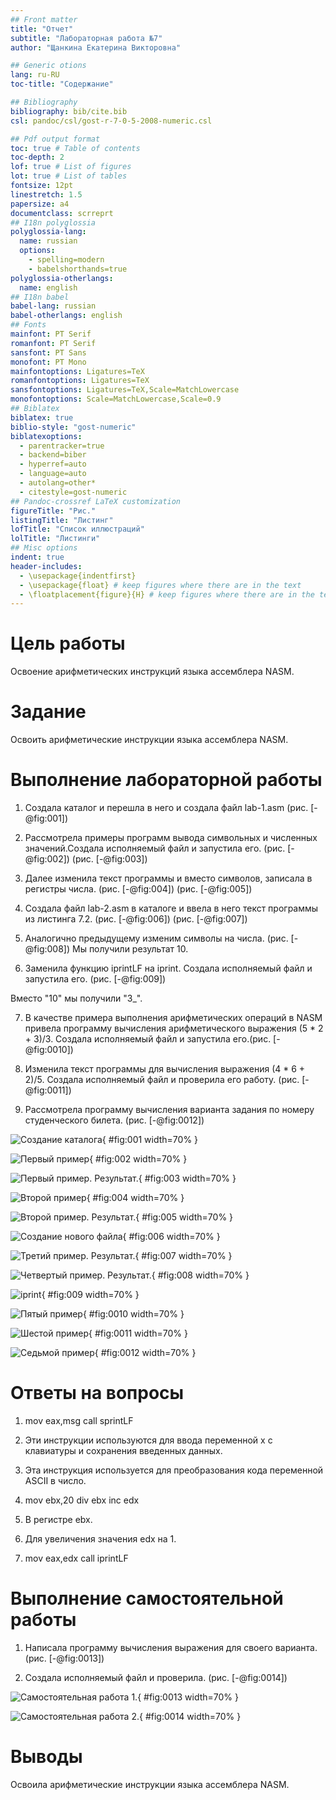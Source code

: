 ```yaml
---
## Front matter
title: "Отчет"
subtitle: "Лабораторная работа №7"
author: "Щанкина Екатерина Викторовна"

## Generic otions
lang: ru-RU
toc-title: "Содержание"

## Bibliography
bibliography: bib/cite.bib
csl: pandoc/csl/gost-r-7-0-5-2008-numeric.csl

## Pdf output format
toc: true # Table of contents
toc-depth: 2
lof: true # List of figures
lot: true # List of tables
fontsize: 12pt
linestretch: 1.5
papersize: a4
documentclass: scrreprt
## I18n polyglossia
polyglossia-lang:
  name: russian
  options:
	- spelling=modern
	- babelshorthands=true
polyglossia-otherlangs:
  name: english
## I18n babel
babel-lang: russian
babel-otherlangs: english
## Fonts
mainfont: PT Serif
romanfont: PT Serif
sansfont: PT Sans
monofont: PT Mono
mainfontoptions: Ligatures=TeX
romanfontoptions: Ligatures=TeX
sansfontoptions: Ligatures=TeX,Scale=MatchLowercase
monofontoptions: Scale=MatchLowercase,Scale=0.9
## Biblatex
biblatex: true
biblio-style: "gost-numeric"
biblatexoptions:
  - parentracker=true
  - backend=biber
  - hyperref=auto
  - language=auto
  - autolang=other*
  - citestyle=gost-numeric
## Pandoc-crossref LaTeX customization
figureTitle: "Рис."
listingTitle: "Листинг"
lofTitle: "Список иллюстраций"
lolTitle: "Листинги"
## Misc options
indent: true
header-includes:
  - \usepackage{indentfirst}
  - \usepackage{float} # keep figures where there are in the text
  - \floatplacement{figure}{H} # keep figures where there are in the text
---
```


# Цель работы

Освоение арифметических инструкций языка ассемблера NASM.

# Задание

Освоить арифметические инструкции языка ассемблера NASM.


# Выполнение лабораторной работы

1. Создала каталог и перешла в него и создала файл lab-1.asm (рис. [-@fig:001])

2. Рассмотрела примеры программ вывода символьных и численных значений.Создала исполняемый файл и запустила его. (рис. [-@fig:002]) (рис. [-@fig:003])

3. Далее изменила текст программы и вместо символов, записала в регистры числа. 
 (рис. [-@fig:004]) (рис. [-@fig:005])
 
4. Создала файл lab-2.asm в каталоге и ввела в него
текст программы из листинга 7.2. (рис. [-@fig:006]) (рис. [-@fig:007])

5. Аналогично предыдущему изменим символы на числа. (рис. [-@fig:008])
Мы получили результат 10.

6. Заменила функцию iprintLF на iprint. Создала исполняемый файл и запустила его. (рис. [-@fig:009])

Вместо "10" мы получили "3_".

7. В качестве примера выполнения арифметических операций в NASM привела программу вычисления арифметического выражения (5 * 2 + 3)/3. Создала исполняемый файл и запустила его.(рис. [-@fig:0010])

8. Изменила текст программы для вычисления выражения (4 * 6 + 2)/5.
Создала исполняемый файл и проверила его работу. (рис. [-@fig:0011])

9. Рассмотрела программу вычисления варианта задания по номеру студенческого билета. (рис. [-@fig:0012])


![Создание каталога](image/1.png){ #fig:001 width=70% }

![Первый пример](image/2.png){ #fig:002 width=70% }

![Первый пример. Результат.](image/3.png){ #fig:003 width=70% }

![Второй пример](image/4.png){ #fig:004 width=70% }

![Второй пример. Результат.](image/5.png){ #fig:005 width=70% }

![Создание нового файла](image/6.png){ #fig:006 width=70% }

![Третий пример. Результат.](image/7.png){ #fig:007 width=70% }

![Четвертый пример. Результат.](image/8.png){ #fig:008 width=70% }

![iprint](image/9.png){ #fig:009 width=70% }

![Пятый пример](image/10.png){ #fig:0010 width=70% }

![Шестой пример](image/11.png){ #fig:0011 width=70% }

![Седьмой пример](image/12.png){ #fig:0012 width=70% }

# Ответы на вопросы

1. mov eax,msg call sprintLF

2. Эти инструкции используются для ввода переменной x  с клавиатуры и сохранения введенных данных.

3. Эта инструкция используется для преобразования кода переменной ASCII в число.

4. mov ebx,20 div ebx inc edx

5. В регистре ebx.

6. Для увеличения значения edx на 1.

7. mov eax,edx call iprintLF 


# Выполнение самостоятельной работы

1. Написала программу вычисления выражения для своего варианта. (рис. [-@fig:0013])

2. Создала исполняемый файл и проверила. (рис. [-@fig:0014])

![Самостоятельная работа 1.](image/13.png){ #fig:0013 width=70% }

![Самостоятельная работа 2.](image/14.png){ #fig:0014 width=70% }

# Выводы

Освоила арифметические инструкции языка ассемблера NASM.


